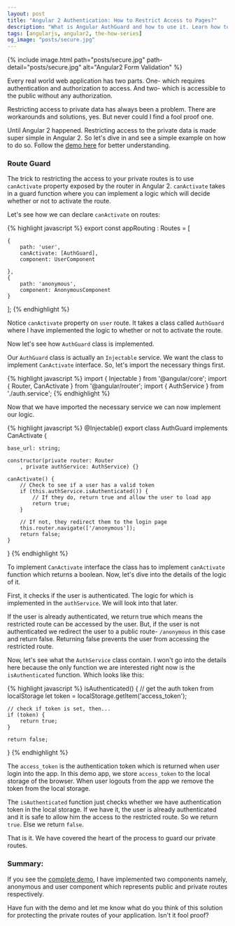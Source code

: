 ```yaml
---
layout: post
title: "Angular 2 Authentication: How to Restrict Access to Pages?"
description: "What is Angular AuthGuard and how to use it. Learn how to restrict anonymous users from accessing restricted pages in your application using Angular 2 Authentication."
tags: [angularjs, angular2, the-how-series]
og_image: "posts/secure.jpg"
---
```


{% include image.html path="posts/secure.jpg" path-detail="posts/secure.jpg" alt="Angular2 Form Validation" %}


Every real world web application has two parts. One- which requires authentication and authorization to access. And two- which is accessible to the public without any authorization.

Restricting access to private data has always been a problem. There are workarounds and solutions, yes. But never could I find a fool proof one.

Until Angular 2 happened. Restricting access to the private data is made super simple in Angular 2. So let's dive in and see a simple example on how to do so. Follow the [demo here](https://embed.plnkr.co/H8ogMZsZTjL0dGw8qdud/) for better understanding.

### Route Guard
The trick to restricting the access to your private routes is to use `canActivate` property exposed by the router in Angular 2. `canActivate` takes in a guard function where you can implement a logic which will decide whether or not to activate the route.

Let's see how we can declare `canActivate` on routes:


{% highlight javascript %}
export const appRouting : Routes = [

    {
        path: 'user',
        canActivate: [AuthGuard],
        component: UserComponent
    
    },
    {
        path: 'anonymous',
        component: AnonymousComponent
    }

];
{% endhighlight %}


Notice `canActivate` property on `user` route. It takes a class called `AuthGuard` where I have implemented the logic to whether or not to activate the route.

Now let's see how `AuthGuard` class is implemented.

Our `AuthGuard` class is actually an `Injectable` service. We want the class to implement `CanActivate` interface. So, let's import the necessary things first.


{% highlight javascript %}
import { Injectable } from '@angular/core';
import { Router, CanActivate } from '@angular/router';
import { AuthService } from './auth.service';
{% endhighlight %}


Now that we have imported the necessary service we can now implement our logic.


{% highlight javascript %}
@Injectable()
export class AuthGuard implements CanActivate {

    base_url: string;

    constructor(private router: Router
        , private authService: AuthService) {}

    canActivate() {
        // Check to see if a user has a valid token
        if (this.authService.isAuthenticated()) {
            // If they do, return true and allow the user to load app
            return true;
        }

        // If not, they redirect them to the login page
        this.router.navigate(['/anonymous']);
        return false;
    }


}
{% endhighlight %}


To implement `CanActivate` interface the class has to implement `canActivate` function which returns a boolean. Now, let's dive into the details of the logic of it.

First, it checks if the user is authenticated. The logic for which is implemented in the `authService`. We will look into that later.

If the user is already authenticated, we return true which means the restricted route can be accessed by the user. But, if the user is not authenticated we redirect the user to a public route- `/anonymous` in this case and return false. Returning false prevents the user from accessing the restricted route.


Now, let's see what the `AuthService` class contain. I won't go into the details here because the only function we are interested right now is the `isAuthenticated` function. Which looks like this:


{% highlight javascript %}
isAuthenticated() {
    // get the auth token from localStorage
    let token = localStorage.getItem('access_token');

    // check if token is set, then...
    if (token) {
        return true;
    }

    return false;
}
{% endhighlight %}


The `access_token` is the authentication token which is returned when user login into the app. In this demo app, we store `access_token` to the local storage of the browser. When user logouts from the app we remove the token from the local storage.

The `isAuthenticated` function just checks whether we have authentication token in the local storage. If we have it, the user is already authenticated and it is safe to allow him the access to the restricted route. So we return `true`. Else we return `false`.

That is it. We have covered the heart of the process to guard our private routes.

### Summary:
If you see the [complete demo](https://embed.plnkr.co/H8ogMZsZTjL0dGw8qdud/), I have implemented two components namely, anonymous and user component which represents public and private routes respectively.

Have fun with the demo and let me know what do you think of this solution for protecting the private routes of your application. Isn't it fool proof?


